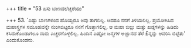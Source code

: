 +++
title = "53 ಏಸು ಬಾಣದಲೆಚ್ಚರೆಯು"

+++
53. `ಎಷ್ಟು ಬಾಣಗಳಿಂದ ಹೊಯ್ದರೂ ಅವು ತಾಗಲಿಲ್ಲ. ಆದರೂ ನನಗೆ ತಿಳಿಯಲಿಲ್ಲ. ಪ್ರಯೋಗಿಸಿದ ಮಹಾಸ್ತ್ರಗಳ ಸಮೂಹವನ್ನೇ ನುಂಗಿಬಿಟ್ಟರೂ ನನಗೆ ಗೊತ್ತಾಗಲಿಲ್ಲ.  ಆ ಮಹಾ ಬಿಲ್ಲು ಮತ್ತು ಖಡ್ಗಗಳನ್ನು ಹಿಡಿದು ಕಸಿದುಕೊಂಡಾಗಲೂ ನಾನು ಎಚ್ಚರಗೊಳ್ಳಲಿಲ್ಲ. ಹಿಂದಿನ ಎಷ್ಟೋ ಜನ್ಮಗಳ ಅಜ್ಞಾನದ ತೆರೆ £ನ್ನನ್ನು ಆವರಿಸಿ ಬಿಟ್ಟಿತು' ಎಂದುಕೊಂಡನು.